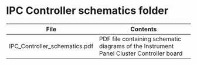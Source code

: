 # IPC Controller schematics folder  

|             File              |                                    Contents                                             |
|-------------------------------|-----------------------------------------------------------------------------------------|
| IPC_Controller_schematics.pdf | PDF file containing schematic diagrams of the Instrument Panel Cluster Controller board |
